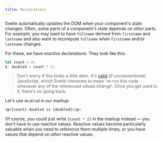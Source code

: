 ```yaml
---
title: Declarations
---
```


Svelte automatically updates the DOM when your component's state changes. Often, some parts of a component's state depends on *other* parts. For example, you may want to have `fullname` derived from `firstname` and `lastname` and also want to recompute `fullname` when `firstname` and/or `lastname` changes. 

For these, we have *reactive declarations*. They look like this:

```js
let count = 0;
$: doubled = count * 2;
```

> Don't worry if this looks a little alien. It's [valid](https://developer.mozilla.org/en-US/docs/Web/JavaScript/Reference/Statements/label) (if unconventional) JavaScript, which Svelte interprets to mean 're-run this code whenever any of the referenced values change'. Once you get used to it, there's no going back.

Let's use `doubled` in our markup:

```html
<p>{count} doubled is {doubled}</p>
```

Of course, you could just write `{count * 2}` in the markup instead — you don't have to use reactive values. Reactive values become particularly valuable when you need to reference them multiple times, or you have values that depend on *other* reactive values.
